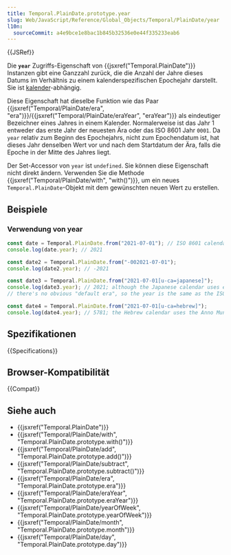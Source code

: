 ```yaml
---
title: Temporal.PlainDate.prototype.year
slug: Web/JavaScript/Reference/Global_Objects/Temporal/PlainDate/year
l10n:
  sourceCommit: a4e9bce1e8bac1b845b32536e0e44f335233eab6
---
```


{{JSRef}}

Die **`year`** Zugriffs-Eigenschaft von {{jsxref("Temporal.PlainDate")}} Instanzen gibt eine Ganzzahl zurück, die die Anzahl der Jahre dieses Datums im Verhältnis zu einem kalenderspezifischen Epochejahr darstellt. Sie ist [kalender](/de/docs/Web/JavaScript/Reference/Global_Objects/Temporal#calendars)-abhängig.

Diese Eigenschaft hat dieselbe Funktion wie das Paar {{jsxref("Temporal/PlainDate/era", "era")}}/{{jsxref("Temporal/PlainDate/eraYear", "eraYear")}} als eindeutiger Bezeichner eines Jahres in einem Kalender. Normalerweise ist das Jahr 1 entweder das erste Jahr der neuesten Ära oder das ISO 8601 Jahr `0001`. Da `year` relativ zum Beginn des Epochejahrs, nicht zum Epochendatum ist, hat dieses Jahr denselben Wert vor und nach dem Startdatum der Ära, falls die Epoche in der Mitte des Jahres liegt.

Der Set-Accessor von `year` ist `undefined`. Sie können diese Eigenschaft nicht direkt ändern. Verwenden Sie die Methode {{jsxref("Temporal/PlainDate/with", "with()")}}, um ein neues `Temporal.PlainDate`-Objekt mit dem gewünschten neuen Wert zu erstellen.

## Beispiele

### Verwendung von year

```js
const date = Temporal.PlainDate.from("2021-07-01"); // ISO 8601 calendar
console.log(date.year); // 2021

const date2 = Temporal.PlainDate.from("-002021-07-01");
console.log(date2.year); // -2021

const date3 = Temporal.PlainDate.from("2021-07-01[u-ca=japanese]");
console.log(date3.year); // 2021; although the Japanese calendar uses eras,
// there's no obvious "default era", so the year is the same as the ISO year

const date4 = Temporal.PlainDate.from("2021-07-01[u-ca=hebrew]");
console.log(date4.year); // 5781; the Hebrew calendar uses the Anno Mundi epoch, which starts in 3761 BC
```

## Spezifikationen

{{Specifications}}

## Browser-Kompatibilität

{{Compat}}

## Siehe auch

- {{jsxref("Temporal.PlainDate")}}
- {{jsxref("Temporal/PlainDate/with", "Temporal.PlainDate.prototype.with()")}}
- {{jsxref("Temporal/PlainDate/add", "Temporal.PlainDate.prototype.add()")}}
- {{jsxref("Temporal/PlainDate/subtract", "Temporal.PlainDate.prototype.subtract()")}}
- {{jsxref("Temporal/PlainDate/era", "Temporal.PlainDate.prototype.era")}}
- {{jsxref("Temporal/PlainDate/eraYear", "Temporal.PlainDate.prototype.eraYear")}}
- {{jsxref("Temporal/PlainDate/yearOfWeek", "Temporal.PlainDate.prototype.yearOfWeek")}}
- {{jsxref("Temporal/PlainDate/month", "Temporal.PlainDate.prototype.month")}}
- {{jsxref("Temporal/PlainDate/day", "Temporal.PlainDate.prototype.day")}}
